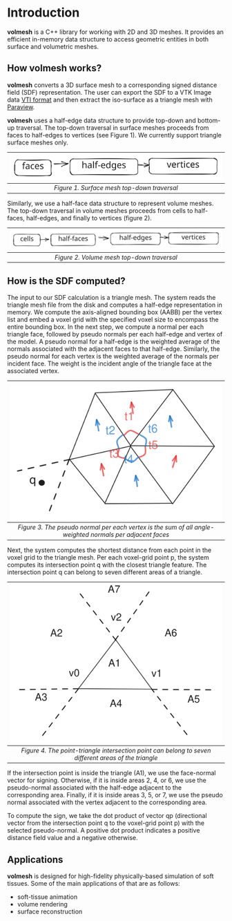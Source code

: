 # Introduction
**volmesh** is a C++ library for working with 2D and 3D meshes. It provides an efficient in-memory data structure to access geometric entities in both surface and volumetric meshes.

## How volmesh works?
**volmesh** converts a 3D surface mesh to a corresponding signed distance field (SDF) representation. The user can export the SDF to a VTK Image data [VTI format](https://docs.vtk.org/en/latest/design_documents/VTKFileFormats.html#imagedata) and then extract the iso-surface as a triangle mesh with [Paraview](https://www.paraview.org).

**volmesh** uses a half-edge data structure to provide top-down and bottom-up traversal. The top-down traversal in surface meshes proceeds from faces to half-edges to vertices (see Figure 1). We currently support triangle surface meshes only.

| ![Surface mesh top-down traversal](https://github.com/pouryashirazian/volmesh/blob/main/docs/images/surface_topdown_traversal.svg?raw=true&sanitize=true) |
| :--: |
| *Figure 1. Surface mesh top-down traversal* |

Similarly, we use a half-face data structure to represent volume meshes. The top-down traversal in volume meshes proceeds from cells to half-faces, half-edges, and finally to vertices (figure 2).

| ![Volume mesh top-down traversal](https://github.com/pouryashirazian/volmesh/blob/main/docs/images/volume_topdown_traversal.svg?raw=true&sanitize=true) |
| :--: |
| *Figure 2. Volume mesh top-down traversal* |

## How is the SDF computed?
The input to our SDF calculation is a triangle mesh. The system reads the triangle mesh file from the disk and computes a half-edge representation in memory.
We compute the axis-aligned bounding box (AABB) per the vertex list and embed a voxel grid with the specified voxel size to encompass the entire bounding box.
In the next step, we compute a normal per each triangle face, followed by pseudo normals per each half-edge and vertex of the model. A pseudo normal for a half-edge is the weighted average of the normals associated with the adjacent faces to that half-edge. Similarly, the pseudo normal for each vertex is the weighted average of the normals per incident face. The weight is the incident angle of the triangle face at the associated vertex.

| ![normal](https://github.com/pouryashirazian/volmesh/blob/main/docs/images/vertex_pseudo_normals.svg?raw=true&sanitize=true) |
| :--: |
| *Figure 3. The pseudo normal per each vertex is the sum of all angle-weighted normals per adjacent faces* |

Next, the system computes the shortest distance from each point in the voxel grid to the triangle mesh. Per each voxel-grid point p, the system computes its intersection point q with the closest triangle feature. The intersection point q can belong to seven different areas of a triangle.

| ![point-triangle regions](https://github.com/pouryashirazian/volmesh/blob/main/docs/images/point_triangle_regions.svg?raw=true&sanitize=true) |
| :--: |
| *Figure 4. The point-triangle intersection point can belong to seven different areas of the triangle* |

If the intersection point is inside the triangle (A1), we use the face-normal vector for signing. Otherwise, if it is inside areas 2, 4, or 6, we use the pseudo-normal associated with the half-edge adjacent to the corresponding area. Finally, if it is inside areas 3, 5, or 7, we use the pseudo normal associated with the vertex adjacent to the corresponding area.

To compute the sign, we take the dot product of vector qp (directional vector from the intersection point q to the voxel-grid point p) with the selected pseudo-normal. A positive dot product indicates a positive distance field value and a negative otherwise.

## Applications
**volmesh** is designed for high-fidelity physically-based simulation of soft tissues. Some of the main applications of that are as follows:

- soft-tissue animation
- volume rendering
- surface reconstruction

